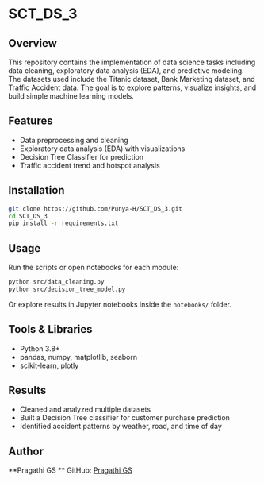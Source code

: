 # SCT_DS_3

## Overview

This repository contains the implementation of data science tasks including data cleaning, exploratory data analysis (EDA), and predictive modeling. The datasets used include the Titanic dataset, Bank Marketing dataset, and Traffic Accident data. The goal is to explore patterns, visualize insights, and build simple machine learning models.

## Features

* Data preprocessing and cleaning
* Exploratory data analysis (EDA) with visualizations
* Decision Tree Classifier for prediction
* Traffic accident trend and hotspot analysis

## Installation

```bash
git clone https://github.com/Punya-H/SCT_DS_3.git
cd SCT_DS_3
pip install -r requirements.txt
```

## Usage

Run the scripts or open notebooks for each module:

```bash
python src/data_cleaning.py
python src/decision_tree_model.py
```

Or explore results in Jupyter notebooks inside the `notebooks/` folder.

## Tools & Libraries

* Python 3.8+
* pandas, numpy, matplotlib, seaborn
* scikit-learn, plotly

## Results

* Cleaned and analyzed multiple datasets
* Built a Decision Tree classifier for customer purchase prediction
* Identified accident patterns by weather, road, and time of day

## Author

**Pragathi GS **
GitHub: [Pragathi GS](https://github.com/PragathiGS)
